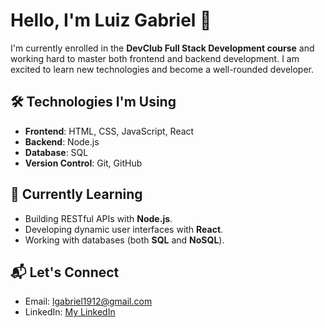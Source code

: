 # Hello, I'm Luiz Gabriel 👋

I'm currently enrolled in the **DevClub Full Stack Development course** and working hard to master both frontend and backend development. I am excited to learn new technologies and become a well-rounded developer.

## 🛠️ Technologies I'm Using

- **Frontend**: HTML, CSS, JavaScript, React
- **Backend**: Node.js
- **Database**:  SQL
- **Version Control**: Git, GitHub

## 🌱 Currently Learning

- Building RESTful APIs with **Node.js**.
- Developing dynamic user interfaces with **React**.
- Working with databases (both **SQL** and **NoSQL**).

## 📬 Let's Connect

- Email: lgabriel1912@gmail.com
- LinkedIn: [My LinkedIn](linkedin.com/in/luiz-gabriel-dos-santos-de-lima-55564b174)

